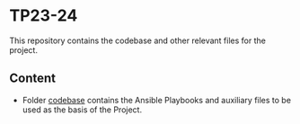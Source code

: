 # TP23-24

This repository contains the codebase and other relevant files for the project.

## Content

- Folder [codebase](codebase) contains the Ansible Playbooks and auxiliary files to be used as the basis of the Project.
